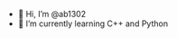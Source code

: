 - 👋 Hi, I’m @ab1302
- 🌱 I’m currently learning C++ and Python

<!---
ab1302/ab1302 is a ✨ special ✨ repository because its `README.md` (this file) appears on your GitHub profile.
You can click the Preview link to take a look at your changes.
--->

